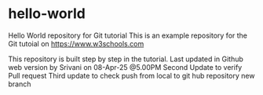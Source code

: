# hello-world
Hello World repository for Git tutorial
This is an example repository for the Git tutoial on https://www.w3schools.com

This repository is built step by step in the tutorial.
Last updated in Github web version by Srivani on 08-Apr-25 @5.00PM
Second Update to verify Pull request
Third update to check push from local to git hub repository new branch